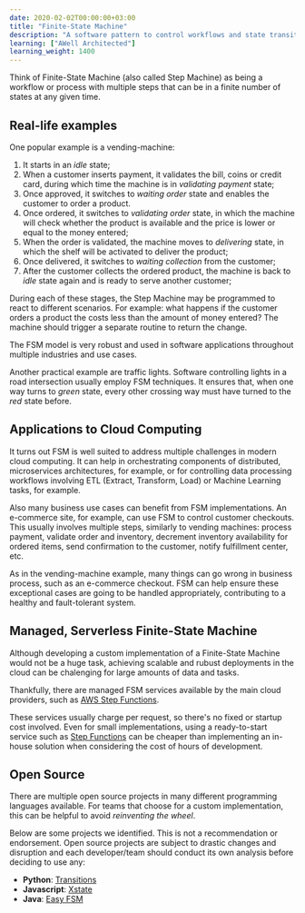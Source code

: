 ```yaml
---
date: 2020-02-02T00:00:00+03:00
title: "Finite-State Machine"
description: "A software pattern to control workflows and state transitions on complex processes"
learning: ["AWell Architected"]
learning_weight: 1400
---
```


Think of Finite-State Machine (also called Step Machine) as being a workflow or process with multiple steps that can be in a finite number of states at any given time.

## Real-life examples

One popular example is a vending-machine:

1. It starts in an _idle_ state;
2. When a customer inserts payment, it validates the bill, coins or credit card, during which time the machine is in _validating payment_ state;
3. Once approved, it switches to _waiting order_ state and enables the customer to order a product.
4. Once ordered, it switches to _validating order_ state, in which the machine will check whether the product is available and the price is lower or equal to the money entered;
5. When the order is validated, the machine moves to _delivering_ state, in which the shelf will be activated to deliver the product;
6. Once delivered, it switches to _waiting collection_ from the customer;
7. After the customer collects the ordered product, the machine is back to _idle_ state again and is ready to serve another customer;

During each of these stages, the Step Machine may be programmed to react to different scenarios. For example: what happens if the customer orders a product the costs less than the amount of money entered? The machine should trigger a separate routine to return the change.

The FSM model is very robust and used in software applications throughout multiple industries and use cases.

Another practical example are traffic lights. Software controlling lights in a road intersection usually employ FSM techniques. It ensures that, when one way turns to _green_ state, every other crossing way must have turned to the _red_ state before.


## Applications to Cloud Computing

It turns out FSM is well suited to address multiple challenges in modern cloud computing. It can help in orchestrating components of distributed, microservices architectures, for example, or for controlling data processing workflows involving ETL (Extract, Transform, Load) or Machine Learning tasks, for example.

Also many business use cases can benefit from FSM implementations. An e-commerce site, for example, can use FSM to control customer checkouts. This usually involves multiple steps, similarly to vending machines: process payment, validate order and inventory, decrement inventory availability for ordered items, send confirmation to the customer, notify fulfillment center, etc.

As in the vending-machine example, many things can go wrong in business process, such as an e-commerce checkout. FSM can help ensure these exceptional cases are going to be handled appropriately, contributing to a healthy and fault-tolerant system.


## Managed, Serverless Finite-State Machine

Although developing a custom implementation of a Finite-State Machine would not be a huge task, achieving scalable and rubust deployments in the cloud can be chalenging for large amounts of data and tasks.

Thankfully, there are managed FSM services available by the main cloud providers, such as [AWS Step Functions](/knowledge-base/step-functions/what-is-aws-step-functions/?utm_source=dashbird-site&utm_medium=article&utm_campaign=knowledge-base&utm_content=architectural-patterns).

These services usually charge per request, so there's no fixed or startup cost involved. Even for small implementations, using a ready-to-start service such as [Step Functions](/knowledge-base/step-functions/what-is-aws-step-functions/?utm_source=dashbird-site&utm_medium=article&utm_campaign=knowledge-base&utm_content=architectural-patterns) can be cheaper than implementing an in-house solution when considering the cost of hours of development.


## Open Source

There are multiple open source projects in many different programming languages available. For teams that choose for a custom implementation, this can be helpful to avoid _reinventing the wheel_.

Below are some projects we identified. This is not a recommendation or endorsement. Open source projects are subject to drastic changes and disruption and each developer/team should conduct its own analysis before deciding to use any:

* **Python**: [Transitions](https://github.com/pytransitions/transitions)
* **Javascript**: [Xstate](https://www.npmjs.com/package/xstate)
* **Java**: [Easy FSM](https://sourceforge.net/projects/java-easyfsm/)

